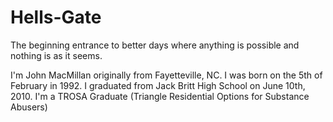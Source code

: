 # Hells-Gate
The beginning entrance to better days where anything is possible and nothing is as it seems.

I'm John MacMillan originally from Fayetteville, NC. 
I was born on the 5th of February in 1992.
 I graduated from Jack Britt High School on June 10th, 2010.
 I'm a TROSA Graduate (Triangle Residential Options for Substance Abusers)
